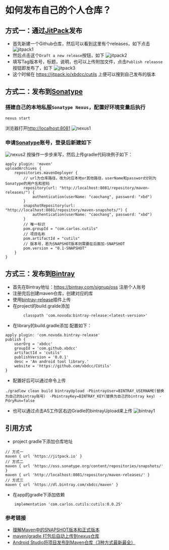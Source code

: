 # 如何发布自己的个人仓库？

## 方式一：通过[JitPack](https://jitpack.io/)发布
- 首先新建一个Github仓库，然后可以看到这里有个releases，如下点击
![jitpack1](../images/jitpack1.jpg)
- 然后点击这个`Draft a new release`按钮，如下
![jitpack2](../images/jitpack2.jpg)
- 填写Tag版本号，标题，说明，也可以上传附加文件，点击`Publish releasse`按钮即发布了，如下
![jitpack3](../images/jitpack3.jpg)
- 这个时候在 https://jitpack.io/xbdcc/cutils 上便可以搜到自己发布的版本


## 方式二：发布到[Sonatype](https://search.maven.org/)
### 搭建自己的本地私服`Sonatype Nexus`，配置好环境变量后执行
```
nexus start
```
浏览器打开<http://localhost:8081>
![nexus1](../images/nexus1.jpg)
### 申请[Sonatype](https://issues.sonatype.org/secure/Signup!default.jspa)账号，登录后新建如下
![nexus2](../images/nexus2.jpg)
按操作一步步来写，然后上传gradle代码块例子如下：
```
apply plugin: 'maven'
uploadArchives {
    repositories.mavenDeployer {
        // url为仓库路径，改为对应本地or其他路径，userName和password分别为Sonatype的用户名和密码
        repository(url: "http://localhost:8081/repository/maven-releases/") {
            authentication(userName: "caochang", password: "xbd")
        }
        snapshotRepository(url: "http://localhost:8081/repository/maven-snapshots/") {
            authentication(userName: "caochang", password: "xbd")
        }
        // 唯一标识
        pom.groupId = "com.carlos.cutils"
        // 项目名称
        pom.artifactId = "cutils"
        // 版本号，若为SNAPSHOT版本则需要在后面加-SNAPSHOT
        pom.version = "0.1-SNAPSHOT"
    }
}
```


## 方式三：发布到[Bintray](https://jcenter.bintray.com/)
- 首先在Bintray地址：https://bintray.com/signup/oss 注册个人账号
- 注册完后创建maven仓库，创建对应的库
- 使用[bintray-release](https://github.com/novoda/bintray-release)插件上传
- 在project的build.gralde添加
```
        classpath 'com.novoda:bintray-release:<latest-version>'
```
- 在library的build.gradle添加
配置如下：
```
apply plugin: 'com.novoda.bintray-release'
publish {
    userOrg = 'xbdcc'
    groupId = 'com.github.xbdcc'
    artifactId = 'cutils'
    publishVersion = '0.0.1'
    desc = 'An android tool library.'
    website = 'https://github.com/xbdcc/CUtils'
}
```
- 配置好后可以通过命令上传
```
./gradlew clean build bintrayUpload -PbintrayUser=BINTRAY_USERNAME(替换为自己的bintray账号） -PbintrayKey=BINTRAY_KEY(替换为自己的bintray key） -PdryRun=false
```
- 也可以通过点击AS工作区右边Gradle的bintrayUpload来上传
![bintray1](../images/bintray1.jpg)


## 引用方式
- project gradle下添加仓库地址
```
// 方式一
maven { url 'https://jitpack.io' }
// 方式二
maven { url 'https://oss.sonatype.org/content/repositories/snapshots/' }
maven { url 'http://localhost:8081/repository/maven-releases/' }
// 方式三
maven { url 'https://dl.bintray.com/xbdcc/maven' }
```
- 在app的gradle下添加依赖
```
    implementation 'com.carlos.cutils:cutils:0.0.25'
```


### 参考链接
- [理解Maven中的SNAPSHOT版本和正式版本](https://www.cnblogs.com/huang0925/p/5169624.html)
- [maven/gradle 打包后自动上传到nexus仓库](https://www.cnblogs.com/yjmyzz/p/auto-upload-artifact-to-nexus.html)
- [Android Studio将项目发布到Maven仓库（3种方式最新最全）](https://blog.csdn.net/xmxkf/article/details/80674232)